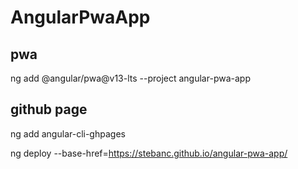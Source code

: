 # AngularPwaApp

## pwa

ng add @angular/pwa@v13-lts --project angular-pwa-app

## github page

ng add angular-cli-ghpages

ng deploy --base-href=https://stebanc.github.io/angular-pwa-app/
